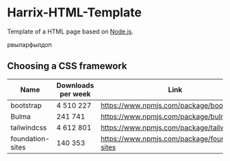 # Harrix-HTML-Template

Template of a HTML page based on [Node.js](https://nodejs.org/en/).

рвыларфылдоп

## Choosing a CSS framework

| Name             | Downloads per week | Link                                             |
| ---------------- | ------------------ | ------------------------------------------------ |
| bootstrap        | 4 510 227          | <https://www.npmjs.com/package/bootstrap>        |
| Bulma            | 241 741            | <https://www.npmjs.com/package/bulma>            |
| tailwindcss      | 4 612 801          | <https://www.npmjs.com/package/tailwindcss>      |
| foundation-sites | 140 353            | <https://www.npmjs.com/package/foundation-sites> |
